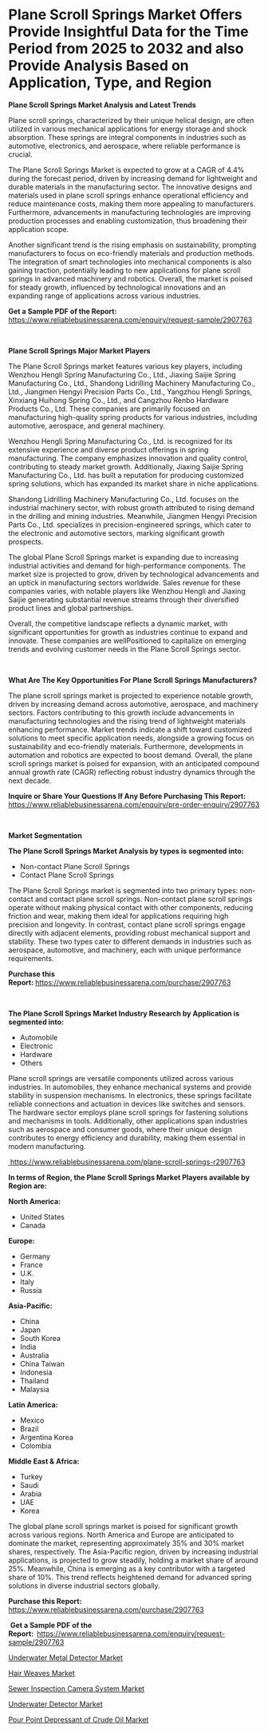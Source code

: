 <p><h1>Plane Scroll Springs Market Offers Provide Insightful Data for the Time Period from 2025 to 2032 and also Provide Analysis Based on Application, Type, and Region</h1></p><p><strong>Plane Scroll Springs Market Analysis and Latest Trends</strong></p>
<p><p>Plane scroll springs, characterized by their unique helical design, are often utilized in various mechanical applications for energy storage and shock absorption. These springs are integral components in industries such as automotive, electronics, and aerospace, where reliable performance is crucial.</p><p>The Plane Scroll Springs Market is expected to grow at a CAGR of 4.4% during the forecast period, driven by increasing demand for lightweight and durable materials in the manufacturing sector. The innovative designs and materials used in plane scroll springs enhance operational efficiency and reduce maintenance costs, making them more appealing to manufacturers. Furthermore, advancements in manufacturing technologies are improving production processes and enabling customization, thus broadening their application scope.</p><p>Another significant trend is the rising emphasis on sustainability, prompting manufacturers to focus on eco-friendly materials and production methods. The integration of smart technologies into mechanical components is also gaining traction, potentially leading to new applications for plane scroll springs in advanced machinery and robotics. Overall, the market is poised for steady growth, influenced by technological innovations and an expanding range of applications across various industries.</p></p>
<p><strong>Get a Sample PDF of the Report:&nbsp;</strong> <a href="https://www.reliablebusinessarena.com/enquiry/request-sample/2907763?utm_campaign=1892&utm_medium=2&utm_source=Github&utm_content=ia&utm_term=12032025&utm_id=plane-scroll-springs">https://www.reliablebusinessarena.com/enquiry/request-sample/2907763</a></p>
<p>&nbsp;</p>
<p><strong>Plane Scroll Springs Major Market Players</strong></p>
<p><p>The Plane Scroll Springs market features various key players, including Wenzhou Hengli Spring Manufacturing Co., Ltd., Jiaxing Saijie Spring Manufacturing Co., Ltd., Shandong Lidrilling Machinery Manufacturing Co., Ltd., Jiangmen Hengyi Precision Parts Co., Ltd., Yangzhou Hengli Springs, Xinxiang Huihong Spring Co., Ltd., and Cangzhou Renbo Hardware Products Co., Ltd. These companies are primarily focused on manufacturing high-quality spring products for various industries, including automotive, aerospace, and general machinery.</p><p>Wenzhou Hengli Spring Manufacturing Co., Ltd. is recognized for its extensive experience and diverse product offerings in spring manufacturing. The company emphasizes innovation and quality control, contributing to steady market growth. Additionally, Jiaxing Saijie Spring Manufacturing Co., Ltd. has built a reputation for producing customized spring solutions, which has expanded its market share in niche applications.</p><p>Shandong Lidrilling Machinery Manufacturing Co., Ltd. focuses on the industrial machinery sector, with robust growth attributed to rising demand in the drilling and mining industries. Meanwhile, Jiangmen Hengyi Precision Parts Co., Ltd. specializes in precision-engineered springs, which cater to the electronic and automotive sectors, marking significant growth prospects.</p><p>The global Plane Scroll Springs market is expanding due to increasing industrial activities and demand for high-performance components. The market size is projected to grow, driven by technological advancements and an uptick in manufacturing sectors worldwide. Sales revenue for these companies varies, with notable players like Wenzhou Hengli and Jiaxing Saijie generating substantial revenue streams through their diversified product lines and global partnerships.</p><p>Overall, the competitive landscape reflects a dynamic market, with significant opportunities for growth as industries continue to expand and innovate. These companies are wellPositioned to capitalize on emerging trends and evolving customer needs in the Plane Scroll Springs sector.</p></p>
<p>&nbsp;</p>
<p><strong>What Are The Key Opportunities For Plane Scroll Springs Manufacturers?</strong></p>
<p><p>The plane scroll springs market is projected to experience notable growth, driven by increasing demand across automotive, aerospace, and machinery sectors. Factors contributing to this growth include advancements in manufacturing technologies and the rising trend of lightweight materials enhancing performance. Market trends indicate a shift toward customized solutions to meet specific application needs, alongside a growing focus on sustainability and eco-friendly materials. Furthermore, developments in automation and robotics are expected to boost demand. Overall, the plane scroll springs market is poised for expansion, with an anticipated compound annual growth rate (CAGR) reflecting robust industry dynamics through the next decade.</p></p>
<p><strong>Inquire or Share Your Questions If Any Before Purchasing This Report:</strong> <a href="https://www.reliablebusinessarena.com/enquiry/pre-order-enquiry/2907763?utm_campaign=1892&utm_medium=2&utm_source=Github&utm_content=ia&utm_term=12032025&utm_id=plane-scroll-springs">https://www.reliablebusinessarena.com/enquiry/pre-order-enquiry/2907763</a></p>
<p>&nbsp;</p>
<p><strong>Market Segmentation</strong></p>
<p><strong>The Plane Scroll Springs Market Analysis by types is segmented into:</strong></p>
<p><ul><li>Non-contact Plane Scroll Springs</li><li>Contact Plane Scroll Springs</li></ul></p>
<p><p>The Plane Scroll Springs market is segmented into two primary types: non-contact and contact plane scroll springs. Non-contact plane scroll springs operate without making physical contact with other components, reducing friction and wear, making them ideal for applications requiring high precision and longevity. In contrast, contact plane scroll springs engage directly with adjacent elements, providing robust mechanical support and stability. These two types cater to different demands in industries such as aerospace, automotive, and machinery, each with unique performance requirements.</p></p>
<p><strong>Purchase this Report:&nbsp;</strong><a href="https://www.reliablebusinessarena.com/purchase/2907763?utm_campaign=1892&utm_medium=2&utm_source=Github&utm_content=ia&utm_term=12032025&utm_id=plane-scroll-springs">https://www.reliablebusinessarena.com/purchase/2907763</a></p>
<p>&nbsp;</p>
<p><strong>The Plane Scroll Springs Market Industry Research by Application is segmented into:</strong></p>
<p><ul><li>Automobile</li><li>Electronic</li><li>Hardware</li><li>Others</li></ul></p>
<p><p>Plane scroll springs are versatile components utilized across various industries. In automobiles, they enhance mechanical systems and provide stability in suspension mechanisms. In electronics, these springs facilitate reliable connections and actuation in devices like switches and sensors. The hardware sector employs plane scroll springs for fastening solutions and mechanisms in tools. Additionally, other applications span industries such as aerospace and consumer goods, where their unique design contributes to energy efficiency and durability, making them essential in modern manufacturing.</p></p>
<p><a href="https://www.reliablebusinessarena.com/plane-scroll-springs-r2907763?utm_campaign=1892&utm_medium=2&utm_source=Github&utm_content=ia&utm_term=12032025&utm_id=plane-scroll-springs">&nbsp;https://www.reliablebusinessarena.com/plane-scroll-springs-r2907763</a></p>
<p><strong>In terms of Region, the Plane Scroll Springs Market Players available by Region are:</strong></p>
<p>
    <p> <strong> North America: </strong>
        <ul>
            <li>United States</li>
            <li>Canada</li>
        </ul>
        </p> 
    <p> <strong> Europe: </strong>
        <ul>
            <li>Germany</li>
            <li>France</li>
            <li>U.K.</li>
            <li>Italy</li>
            <li>Russia</li>
        </ul>
        </p> 
    <p> <strong> Asia-Pacific: </strong>
        <ul>
            <li>China</li>
            <li>Japan</li>
            <li>South Korea</li>
            <li>India</li>
            <li>Australia</li>
            <li>China Taiwan</li>
            <li>Indonesia</li>
            <li>Thailand</li>
            <li>Malaysia</li>
        </ul>
        </p> 
    <p> <strong> Latin America: </strong>
        <ul>
            <li>Mexico</li>
            <li>Brazil</li>
            <li>Argentina Korea</li>
            <li>Colombia</li>
        </ul>
        </p> 
    <p> <strong> Middle East & Africa: </strong>
        <ul>
            <li>Turkey</li>
            <li>Saudi</li>
            <li>Arabia</li>
            <li>UAE</li>
            <li>Korea</li>
        </ul>
    </p>
    </p>
<p><p>The global plane scroll springs market is poised for significant growth across various regions. North America and Europe are anticipated to dominate the market, representing approximately 35% and 30% market shares, respectively. The Asia-Pacific region, driven by increasing industrial applications, is projected to grow steadily, holding a market share of around 25%. Meanwhile, China is emerging as a key contributor with a targeted share of 10%. This trend reflects heightened demand for advanced spring solutions in diverse industrial sectors globally.</p></p>
<p><strong>Purchase this Report: </strong><a href="https://www.reliablebusinessarena.com/purchase/2907763?utm_campaign=1892&utm_medium=2&utm_source=Github&utm_content=ia&utm_term=12032025&utm_id=plane-scroll-springs">https://www.reliablebusinessarena.com/purchase/2907763</a></p>
<p>&nbsp;<strong>Get a Sample PDF of the Report:&nbsp;&nbsp;</strong><a href="https://www.reliablebusinessarena.com/enquiry/request-sample/2907763?utm_campaign=1892&utm_medium=2&utm_source=Github&utm_content=ia&utm_term=12032025&utm_id=plane-scroll-springs">https://www.reliablebusinessarena.com/enquiry/request-sample/2907763</a></p>
<p><strong></strong></p>
<p><p><a href="https://github.com/gasiorgary79/Market-Research-Report-List-1/blob/main/underwater-metal-detector-market.md?utm_campaign=1892&utm_medium=2&utm_source=Github&utm_content=ia&utm_term=12032025&utm_id=plane-scroll-springs">Underwater Metal Detector Market</a></p><p><a href="https://github.com/bufkamaiahi7/Market-Research-Report-List-1/blob/main/hair-weaves-market.md?utm_campaign=1892&utm_medium=2&utm_source=Github&utm_content=ia&utm_term=12032025&utm_id=plane-scroll-springs">Hair Weaves Market</a></p><p><a href="https://github.com/fraryatena85/Market-Research-Report-List-1/blob/main/sewer-inspection-camera-system-market.md?utm_campaign=1892&utm_medium=2&utm_source=Github&utm_content=ia&utm_term=12032025&utm_id=plane-scroll-springs">Sewer Inspection Camera System Market</a></p><p><a href="https://github.com/vigatoimrene04/Market-Research-Report-List-1/blob/main/underwater-detector-market.md?utm_campaign=1892&utm_medium=2&utm_source=Github&utm_content=ia&utm_term=12032025&utm_id=plane-scroll-springs">Underwater Detector Market</a></p><p><a href="https://github.com/wyettillesr4/Market-Research-Report-List-1/blob/main/pour-point-depressant-of-crude-oil-market.md?utm_campaign=1892&utm_medium=2&utm_source=Github&utm_content=ia&utm_term=12032025&utm_id=plane-scroll-springs">Pour Point Depressant of Crude Oil Market</a></p></p>